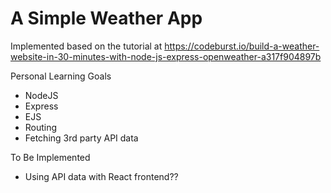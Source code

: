 # A Simple Weather App

Implemented based on the tutorial at https://codeburst.io/build-a-weather-website-in-30-minutes-with-node-js-express-openweather-a317f904897b

Personal Learning Goals
- NodeJS
- Express
- EJS
- Routing
- Fetching 3rd party API data

To Be Implemented
- Using API data with React frontend??
